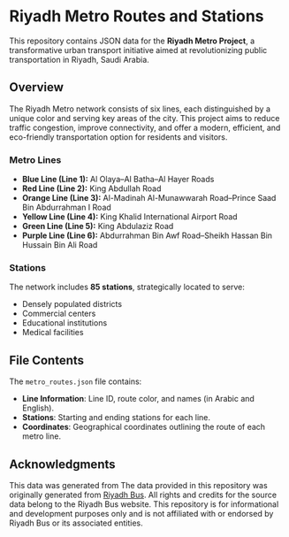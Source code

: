 # Riyadh Metro Routes and Stations

This repository contains JSON data for the **Riyadh Metro Project**, a transformative urban transport initiative aimed at revolutionizing public transportation in Riyadh, Saudi Arabia.

## Overview

The Riyadh Metro network consists of six lines, each distinguished by a unique color and serving key areas of the city. This project aims to reduce traffic congestion, improve connectivity, and offer a modern, efficient, and eco-friendly transportation option for residents and visitors.

### Metro Lines
- **Blue Line (Line 1):** Al Olaya–Al Batha–Al Hayer Roads
- **Red Line (Line 2):** King Abdullah Road
- **Orange Line (Line 3):** Al-Madinah Al-Munawwarah Road–Prince Saad Bin Abdurrahman I Road
- **Yellow Line (Line 4):** King Khalid International Airport Road
- **Green Line (Line 5):** King Abdulaziz Road
- **Purple Line (Line 6):** Abdurrahman Bin Awf Road–Sheikh Hassan Bin Hussain Bin Ali Road

### Stations
The network includes **85 stations**, strategically located to serve:
- Densely populated districts
- Commercial centers
- Educational institutions
- Medical facilities

## File Contents

The `metro_routes.json` file contains:
- **Line Information**: Line ID, route color, and names (in Arabic and English).
- **Stations**: Starting and ending stations for each line.
- **Coordinates**: Geographical coordinates outlining the route of each metro line.

## Acknowledgments
This data was generated from 
The data provided in this repository was originally generated from [Riyadh Bus](https://www.riyadhbus.sa/ "Riyadh Bus"). 
All rights and credits for the source data belong to the Riyadh Bus website. This repository is for informational and development purposes only and is not affiliated with or endorsed by Riyadh Bus or its associated entities.
